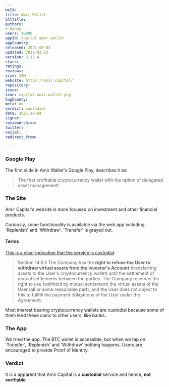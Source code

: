 ```yaml
---
wsId: 
title: Amir Wallet
altTitle: 
authors:
- danny
users: 10000
appId: capital.amir.wallet
appCountry: 
released: 2021-08-03
updated: 2022-03-23
version: 3.13.4
stars: 
ratings: 
reviews: 
size: 32M
website: https://amir.capital/
repository: 
issue: 
icon: capital.amir.wallet.png
bugbounty: 
meta: ok
verdict: custodial
date: 2021-10-04
signer: 
reviewArchive: 
twitter: 
social: 
redirect_from: 

---
```


### Google Play

The first slide in Amir Wallet's Google Play, describes it as:

> The first profitable cryptocurrency wallet with the option of delegated asset management! 

### The Site

Amir Capital's website is more focused on investment and other financial products. 

Curiously, some functionality is available via the web app including 'Replenish' and 'Withdraw'. 'Transfer' is grayed out. 

#### Terms

[This is a clear indication that the service is custodial](https://account.amir.capital/static/docs/public_offer_en.pdf):

> Section 14.8.3 The Company has the **right to refuse the User to withdraw virtual assets from the investor's Account** (transferring assets to the User's cryptocurrency wallet) until the settlement of mutual settlements between the parties. The Company reserves the right to use (withhold by mutual settlement) the virtual assets of the User (all or some reasonable part), and the User does not object to this to fullfill the payment obligations of the User under the Agreement.

Most interest bearing cryptocurrency wallets are custodial because some of them lend these coins to other users, like banks. 

### The App

We tried the app. The BTC wallet is accessible, but when we tap on 'Transfer', 'Replenish' and 'Withdraw' nothing happens. Users are encouraged to provide Proof of Identity. 

### Verdict

It is a apparent that Amir Capital is a **custodial** service and hence, **not verifiable**

